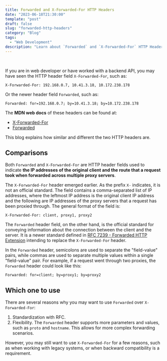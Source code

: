 ```yaml
---
title: Forwarded and X-Forwarded-For HTTP Headers
date: "2023-06-18T21:30:00"
template: "post"
draft: false
slug: "forwarded-http-headers"
category: "Blog"
tags:
  - "Web Development"
description: "Learn about `Forwarded` and `X-Forwarded-For` HTTP Headers"
---
```


<br>

If you are in web developer or have worked with a backend API, you may have seen the HTTP header field `X-Forwarded-For`, such as:

```
X-Forwarded-For: 192.168.0.7, 10.41.3.18, 10.172.238.178
```

Or the newer header field `Forwarded`, such as:

```
Forwarded: for=192.168.0.7; by=10.41.3.18; by=10.172.238.178
```

The **MDN web docs** of these headers can be found at:

* [X-Forwarded-For](https://developer.mozilla.org/en-US/docs/Web/HTTP/Headers/X-Forwarded-For)
* [Forwarded](https://developer.mozilla.org/en-US/docs/Web/HTTP/Headers/Forwarded)

This blog explains how similar and different the two HTTP headers are.

## Comparisons

Both `Forwarded` and `X-Forwarded-For` are HTTP header fields used to indicate **the IP addresses of the original client and the route that a request took when forwarded across multiple proxy servers**. 

The `X-Forwarded-For` header emerged earlier. As the prefix `X-` indicates, it is not an official standard. The field contains a comma-separated list of IP addresses, where the leftmost IP address is the original client IP address and the following are IP addresses of the proxy servers that a request has been proxied through. The general format of the field is:

```
X-Forwarded-For: client, proxy1, proxy2
```

The `Forwarded` header field, on the other hand, is the official standard for conveying information about the connection between the client and the server. It is a newer standard defined in [RFC 7239 - Forwarded HTTP Extension](https://datatracker.ietf.org/doc/html/rfc7239) intending to replace the `X-Forwarded-For` header. 

In the `Forwarded` header, semicolons are used to separate the "field-value" pairs, while commas are used to separate multiple values within a single "field-value" pair.
For example, if a request went through two proxies, the `Forwarded` header could look like this:

```
Forwarded: for=client; by=proxy1; by=proxy2
```

## Which one to use

There are several reasons why you may want to use `Forwarded` over `X-Forwarded-For`: 

1. Standardization with RFC.
2. Flexibility. The `Forwarded` header supports more parameters and values, such as `proto` and `hostname`. This allows for more complex forwarding scenarios.

However, you may still want to use `X-Forwarded-For` for a few reasons, such as when working with legacy systems, or when backward compatibility is a requirement.

<br>
